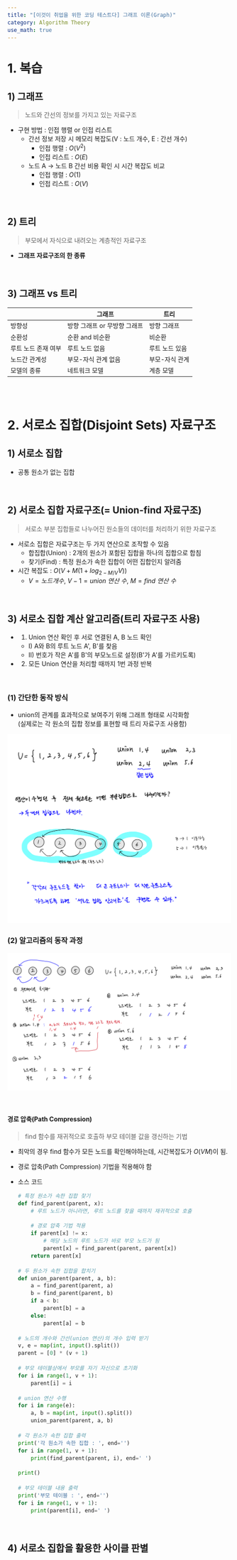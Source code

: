 ```yaml
---
title: "[이것이 취업을 위한 코딩 테스트다] 그래프 이론(Graph)"
category: Algorithm Theory
use_math: true
---
```


# 1. 복습

## 1) 그래프
> 노드와 간선의 정보를 가지고 있는 자료구조

- 구현 방법 : 인접 행렬 or 인접 리스트
    - 간선 정보 저장 시 메모리 복잡도(V : 노드 개수, E : 간선 개수)
        - 인접 행렬 : $O(V^2)$
        - 인접 리스트 : $O(E)$
    - 노드 A -> 노드 B 간선 비용 확인 시 시간 복잡도 비교
        - 인접 행렬 : $O(1)$
        - 인접 리스트 : $O(V)$

<br>

## 2) 트리
> 부모에서 자식으로 내려오는 계층적인 자료구조

- **그래프 자료구조의 한 종류**

<br>

## 3) 그래프 vs 트리

||그래프|트리|
|---|---|---|
|방향성|방향 그래프 or 무방향 그래프|방향 그래프|
|순환성|순환 and 비순환|비순환|
|루트 노드 존재 여부|루트 노드 없음|루트 노드 있음|
|노드간 관계성|부모-자식 관계 없음|부모-자식 관계|
|모델의 종류|네트워크 모델|계층 모델|

<br>

<br>

# 2. 서로소 집합(Disjoint Sets) 자료구조

## 1) 서로소 집합
- 공통 원소가 없는 집합

<br>

## 2) 서로소 집합 자료구조(= Union-find 자료구조)
> 서로소 부분 집합들로 나누어진 원소들의 데이터를 처리하기 위한 자료구조

- 서로소 집합은 자료구조는 두 가지 연산으로 조작할 수 있음
    - 합집합(Union) : 2개의 원소가 포함된 집합을 하나의 집합으로 합침
    - 찾기(Find) : 특정 원소가 속한 집합이 어떤 집합인지 알려줌
- 시간 복잡도 : $O(V+M(1+log_{2-M/V}V))$
    - $V = 노드 개수,\ V-1 = union\ 연산\ 수,\ M = find\ 연산\ 수$

<br>

## 3) 서로소 집합 계산 알고리즘(트리 자료구조 사용)

- 1. Union 연산 확인 후 서로 연결된 A, B 노드 확인<br>
    - I) A와 B의 루트 노드 A', B'를 찾음<br>
    - II) 번호가 작은 A'를 B'의 부모노드로 설정(B'가 A'를 가르키도록)

- 2. 모든 Union 연산을 처리할 때까지 1번 과정 반복
    
<br>

### (1) 간단한 동작 방식
- union의 관계를 효과적으로 보여주기 위해 그래프 형태로 시각화함<br>
  (실제로는 각 원소의 집합 정보를 표현할 때 트리 자료구조 사용함)
    
![서로소 집합 자료구조(Disjoint Sets)](/assets/images/posts/algorithm/this_is_coding_test/disjoint.png)

### (2) 알고리즘의 동작 과정

![서로소 집합 계산 알고리즘](/assets/images/posts/algorithm/this_is_coding_test/disjoint_ex.png)

<br>

#### 경로 압축(Path Compression)
> find 함수를 재귀적으로 호출하 부모 테이블 값을 갱신하는 기법

- 최악의 경우 find 함수가 모든 노드를 확인해야하는데, 시간복잡도가 $O(VM)$이 됨.
- 경로 압축(Path Compression) 기법을 적용해야 함
- 소스 코드

    ```python
    # 특정 원소가 속한 집합 찾기
    def find_parent(parent, x):
        # 루트 노드가 아니라면, 루트 노드를 찾을 때까지 재귀적으로 호출
    
        # 경로 압축 기법 적용
        if parent[x] != x:
            # 해당 노드의 루트 노드가 바로 부모 노드가 됨
            parent[x] = find_parent(parent, parent[x])
        return parent[x]
    
    # 두 원소가 속한 집합을 합치기
    def union_parent(parent, a, b):
        a = find_parent(parent, a)
        b = find_parent(parent, b)
        if a < b:
            parent[b] = a
        else:
            parent[a] = b
    
    # 노드의 개수와 간선(union 연산)의 개수 입력 받기
    v, e = map(int, input().split())
    parent = [0] * (v + 1)
    
    # 부모 테이블상에서 부모를 자기 자신으로 초기화
    for i in range(1, v + 1):
        parent[i] = i
    
    # union 연산 수행
    for i in range(e):
        a, b = map(int, input().split())
        union_parent(parent, a, b)
    
    # 각 원소가 속한 집합 출력
    print('각 원소가 속한 집합 : ', end='')
    for i in range(1, v + 1):
        print(find_parent(parent, i), end=' ')
    
    print()
    
    # 부모 테이블 내용 출력
    print('부모 테이블 : ', end='')
    for i in range(1, v + 1):
        print(parent[i], end=' ')
    ```

<br>

## 4) 서로소 집합을 활용한 사이클 판별